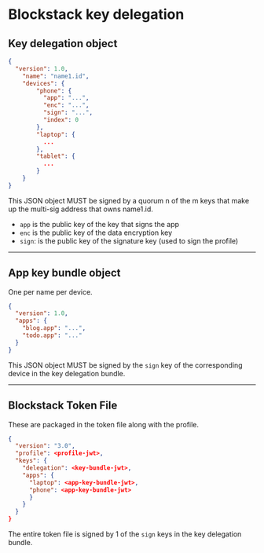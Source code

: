 # Blockstack key delegation

## Key delegation object

```JSON
{
  "version": 1.0,
    "name": "name1.id",
    "devices": {
        "phone": {
          "app": "...",
          "enc": "...",
          "sign": "...",
          "index": 0        
        },
        "laptop": {
          ...
        },
        "tablet": {
          ...
        }
    }
}
```

This JSON object MUST be signed by a quorum n of the m keys that make up the multi-sig
address that owns name1.id.

* `app` is the public key of the key that signs the app
* `enc` is the public key of the data encryption key
* `sign`: is the public key of the signature key (used to sign the profile)
---

## App key bundle object

One per name per device.

```JSON
{
  "version": 1.0,
  "apps": {
    "blog.app": "...",
    "todo.app": "..."
  }
}
```

This JSON object MUST be signed by the `sign` key of the corresponding device
in the key delegation bundle.

---

## Blockstack Token File

These are packaged in the token file along with the profile.

```JSON
{
  "version": "3.0",
  "profile": <profile-jwt>,
  "keys": {
    "delegation": <key-bundle-jwt>,
    "apps": {
      "laptop": <app-key-bundle-jwt>,
      "phone": <app-key-bundle-jwt>
      }
    }
  }
}
```

The entire token file is signed by 1 of the `sign` keys in the key delegation bundle.

